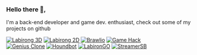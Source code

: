 ### Hello there 👋,

I'm a back-end developer and game dev. enthusiast, check out some of my projects on github

[![Labirong 3D](https://i.imgur.com/U3IcbHk.jpg)](https://i.imgur.com/2Vz4kxD.jpg "Labirong 3D")
[![Labirong 2D](https://i.imgur.com/ohn2ORq.jpg)](https://i.imgur.com/IaJcc6l.jpg "Labirong 2D")
[![Brawlio](https://i.imgur.com/7y0o4VL.png)](https://i.imgur.com/jWkzcUY.png "Brawlio")
[![Game Hack](https://i.imgur.com/bnT5qcy.jpg)](https://i.imgur.com/iGT6XVG.jpg "Multi-Purpose cheat tool for GTA V")  
[![Genius Clone](https://i.imgur.com/2EABTzQ.jpg)](https://i.imgur.com/zpVoQ7j.jpg "Genius Clone")
[![Houndbot](https://i.imgur.com/ivzCKUz.jpg)](https://i.imgur.com/8ORRZAq.jpg "Text-based RPG Game for Discord")
[![LabironGO](https://i.imgur.com/Msc1OCY.jpg)](https://i.imgur.com/0Hoytvs.png "Labirong Terminal Version")
[![StreamerSB](https://i.imgur.com/Hk2lAwi.jpg)](https://i.imgur.com/wQxFsy0.png "Soundboard made for streamers")
